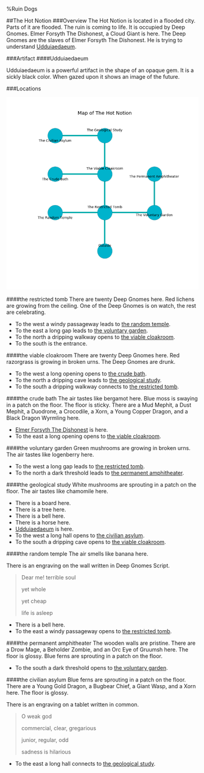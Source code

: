 %Ruin Dogs

##The Hot Notion
###Overview
The Hot Notion is located in a flooded city. Parts of it are flooded. The ruin is coming to life. It is occupied by Deep Gnomes. <a name="Elmer-Forsyth-The-Dishonest"></a>Elmer Forsyth The Dishonest, a Cloud Giant is here. The Deep Gnomes are the slaves of Elmer Forsyth The Dishonest. He  is trying to understand [Udduiaedaeum](#Udduiaedaeum). 



###Artifact
####<a name="Udduiaedaeum"></a>Udduiaedaeum


Udduiaedaeum is a powerful artifact in the shape of an opaque gem. It is a sickly black color. When gazed upon it shows an image of the future. 





###Locations


![](../v2/images/The-Hot-Notion.png)

####<a name="the-restricted-tomb"></a>the restricted tomb
There are twenty Deep Gnomes here. Red lichens are growing from the ceiling. One of the Deep Gnomes is on watch, the rest are celebrating. 



* To the west a windy passageway leads to [the random temple](#the-random-temple).
* To the east a long gap leads to [the voluntary garden](#the-voluntary-garden).
* To the north a dripping walkway opens to [the viable cloakroom](#the-viable-cloakroom).
* To the south is the entrance.


####<a name="the-viable-cloakroom"></a>the viable cloakroom
There are twenty Deep Gnomes here. Red razorgrass is growing in broken urns. The Deep Gnomes are drunk. 



* To the west a long opening opens to [the crude bath](#the-crude-bath).
* To the north a dripping cave leads to [the geological study](#the-geological-study).
* To the south a dripping walkway connects to [the restricted tomb](#the-restricted-tomb).


####<a name="the-crude-bath"></a>the crude bath
The air tastes like bergamot here. Blue moss is swaying in a patch on the floor. The floor is sticky. There are a Mud Mephit, a Dust Mephit, a Duodrone, a Crocodile, a Xorn, a Young Copper Dragon, and a Black Dragon Wyrmling here. 



* [Elmer Forsyth The Dishonest](#Elmer-Forsyth-The-Dishonest) is here.
* To the east a long opening opens to [the viable cloakroom](#the-viable-cloakroom).


####<a name="the-voluntary-garden"></a>the voluntary garden
Green mushrooms are growing in broken urns. The air tastes like logenberry here. 



* To the west a long gap leads to [the restricted tomb](#the-restricted-tomb).
* To the north a dark threshold leads to [the permanent amphitheater](#the-permanent-amphitheater).


####<a name="the-geological-study"></a>the geological study
White mushrooms are sprouting in a patch on the floor. The air tastes like chamomile here. 



* There is a board here.
* There is a tree here.
* There is a bell here.
* There is a horse here.
* [Udduiaedaeum](#Udduiaedaeum) is here.
* To the west a long hall opens to [the civilian asylum](#the-civilian-asylum).
* To the south a dripping cave opens to [the viable cloakroom](#the-viable-cloakroom).


####<a name="the-random-temple"></a>the random temple
The air smells like banana here. 

There is an engraving on the wall written in Deep Gnomes Script. 

> Dear me! terrible soul
>
> yet whole
>
> yet cheap
>
> life is asleep
>


* There is a bell here.
* To the east a windy passageway opens to [the restricted tomb](#the-restricted-tomb).


####<a name="the-permanent-amphitheater"></a>the permanent amphitheater
The wooden walls are pristine. There are a Drow Mage, a Beholder Zombie, and an Orc Eye of Gruumsh here. The floor is glossy. Blue ferns are sprouting in a patch on the floor. 



* To the south a dark threshold opens to [the voluntary garden](#the-voluntary-garden).


####<a name="the-civilian-asylum"></a>the civilian asylum
Blue ferns are sprouting in a patch on the floor. There are a Young Gold Dragon, a Bugbear Chief, a Giant Wasp, and a Xorn here. The floor is glossy. 

There is an engraving on a tablet written in common. 

> O weak god
>
> commercial, clear, gregarious
>
> junior, regular, odd
>
> sadness is hilarious
>


* To the east a long hall connects to [the geological study](#the-geological-study).


